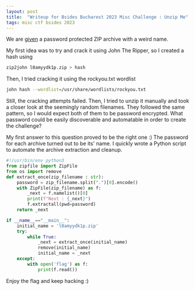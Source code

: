 ```yaml
---
layout: post
title:  "Writeup for Bsides Bucharest 2023 Misc Challenge : Unzip Me"
tags: misc ctf bsides 2023
---
```


We are <a href="/assets/files/l0amyydk1p.zip">given</a> a password protected ZIP archive with a weird name.

My first idea was to try and crack it using John The Ripper, so I created a hash using

```bash
zip2john l0amyydk1p.zip > hash
```

Then, I tried cracking it using the rockyou.txt wordlist

```bash
john hash --wordlist=/usr/share/wordlists/rockyou.txt
```

Still, the cracking attempts failed.
Then, I tried to unzip it manually and took a closer look at the seemingly random filenames. They followed the same pattern, so I would expect both of them to be password encrypted. What password could be easily discoverable and automatable in order to create the challenge? 

My first answer to this question proved to be the right one :)
The password for each archive turned out to be its' name.
I quickly wrote a Python script to automate the archive extraction and cleanup.

```py
#!/usr/bin/env python3
from zipfile import ZipFile
from os import remove
def extract_once(zip_filename : str):
    password = zip_filename.split(".")[0].encode()
    with ZipFile(zip_filename) as f:
        _next = f.namelist()[0]
        print(f"Next : {_next}")
        f.extractall(pwd=password)
    return _next 

if __name__=="__main__":
    initial_name = 'l0amyydk1p.zip'
    try:
        while True:
            _next = extract_once(initial_name)
            remove(initial_name)
            initial_name = _next
    except:
        with open('flag') as f:
            print(f.read())
```

Enjoy the flag and keep hacking :)
